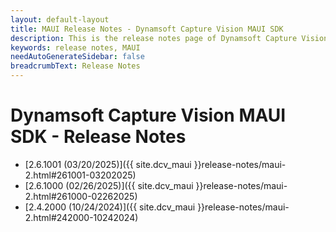 ```yaml
---
layout: default-layout
title: MAUI Release Notes - Dynamsoft Capture Vision MAUI SDK
description: This is the release notes page of Dynamsoft Capture Vision for MAUI SDK.
keywords: release notes, MAUI
needAutoGenerateSidebar: false
breadcrumbText: Release Notes
---
```


# Dynamsoft Capture Vision MAUI SDK - Release Notes

- [2.6.1001 (03/20/2025)]({{ site.dcv_maui }}release-notes/maui-2.html#261001-03202025)
- [2.6.1000 (02/26/2025)]({{ site.dcv_maui }}release-notes/maui-2.html#261000-02262025)
- [2.4.2000 (10/24/2024)]({{ site.dcv_maui }}release-notes/maui-2.html#242000-10242024)
